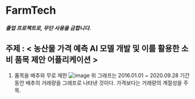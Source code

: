# FarmTech
##### 졸업 프로젝트로, 무단 사용을 금합니다.

주제 : < 농산물 가격 예측 AI 모델 개발 및 이를 활용한 소비 품목 제안 어플리케이션 >
-----------------------------------------------------------------------------------

1. 품목을 배추와 무로 제한
![image](https://user-images.githubusercontent.com/65750746/143559521-a3765480-9693-4452-b736-ef8156035091.png)
위 그래프는 2016.01.01 ~ 2020.09.28 기간 동안 배추의 거래량을 그래프로 나타낸 것이다.
가격보다는 거래량의 계절성을 주목.


